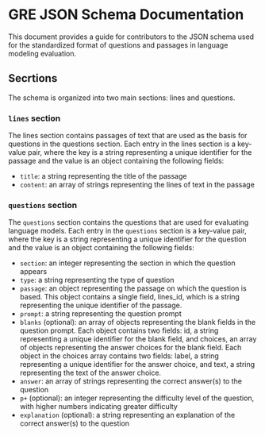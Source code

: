 # GRE JSON Schema Documentation
This document provides a guide for contributors to the JSON schema used for the standardized format of questions and passages in language modeling evaluation.

## Secrtions

The schema is organized into two main sections: lines and questions.

### `lines` section

The lines section contains passages of text that are used as the basis for questions in the questions section. Each entry in the lines section is a key-value pair, where the key is a string representing a unique identifier for the passage and the value is an object containing the following fields:

- `title`: a string representing the title of the passage
- `content`: an array of strings representing the lines of text in the passage

### `questions` section
The `questions` section contains the questions that are used for evaluating language models. Each entry in the `questions` section is a key-value pair, where the key is a string representing a unique identifier for the question and the value is an object containing the following fields:
- `section`: an integer representing the section in which the question appears
- `type`: a string representing the type of question
- `passage`: an object representing the passage on which the question is based. This object contains a single field, lines_id, which is a string representing the unique identifier of the passage.
- `prompt`: a string representing the question prompt
- `blanks` (optional): an array of objects representing the blank fields in the question prompt. Each object contains two fields: id, a string representing a unique identifier for the blank field, and choices, an array of objects representing the answer choices for the blank field. Each object in the choices array contains two fields: label, a string representing a unique identifier for the answer choice, and text, a string representing the text of the answer choice.
- `answer`: an array of strings representing the correct answer(s) to the question
- `p+` (optional): an integer representing the difficulty level of the question, with higher numbers indicating greater difficulty
- `explanation` (optional): a string representing an explanation of the correct answer(s) to the question